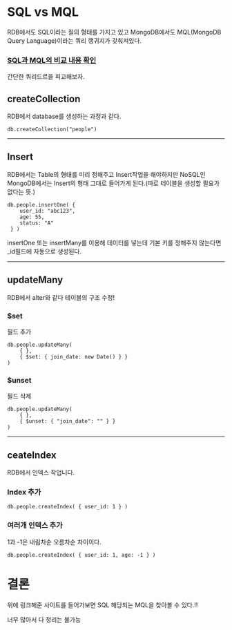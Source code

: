 # SQL vs MQL

RDB에서도 SQL이라는 질의 형태를 가지고 있고 MongoDB에서도 MQL(MongoDB Query Language)이라는 쿼리 랭귀지가 갖춰져있다.

### [SQL과 MQL의 비교 내용 확인](https://www.mongodb.com/docs/manual/reference/sql-comparison/)

간단한 쿼리드르을 피교해보자.

## createCollection

RDB에서 database를 생성하는 과정과 같다.

```mongodb-json
db.createCollection("people")
```

---

## Insert

RDB에서는 Table의 형태를 미리 정해주고 Insert작업을 해야하지만 NoSQL인 MongoDB에서는 Insert의 형태 그대로 들어가게 된다.(따로 테이블을 생성할 필요가 없다는 뜻.)

```mongodb-json
db.people.insertOne( {
    user_id: "abc123",
    age: 55,
    status: "A"
 } )
```

insertOne 또는 insertMany를 이용해 데이터를 넣는데 기본 키를 정해주지 않는다면 _id필드에 자동으로 생성된다.

---

## updateMany

RDB에서 alter와 같다 테이블의 구조 수정!

### $set

필드 추가

```mongodb-json
db.people.updateMany(
    { },
    { $set: { join_date: new Date() } }
)
```

### $unset

필드 삭제

```mongodb-json
db.people.updateMany(
    { },
    { $unset: { "join_date": "" } }
)
```

--- 

## ceateIndex

RDB에서 인덱스 작업니다.

### Index 추가

```mongodb-json
db.people.createIndex( { user_id: 1 } )
```

### 여러개 인덱스 추가

1과 -1은 내림차순 오름차순 차이이다.

```mongodb-json
db.people.createIndex( { user_id: 1, age: -1 } )
```

# 결론

위에 링크해준 사이트를 들어가보면 SQL 해당되는 MQL을 찾아볼 수 있다.!!

너무 많아서 다 정리는 불가능 
